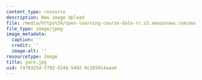 ```yaml
---
content_type: resource
description: New image Upload
file: /media/https%3A/open-learning-course-data-rc.s3.amazonaws.com/mas-962-special-topics-new-textiles-spring-2010/f478325d5792524854029c265014aaad_yarn.jpg
file_type: image/jpeg
image_metadata:
  caption: ''
  credit: ''
  image-alt: ''
resourcetype: Image
title: yarn.jpg
uid: f478325d-5792-5248-5402-9c265014aaad
---
```

